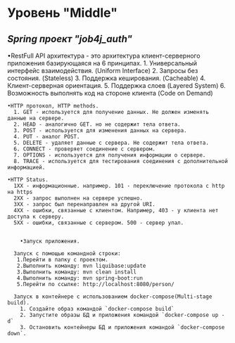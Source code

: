 # Уровень "Middle"

## *Spring проект "job4j_auth"*

  •RestFull API архитектура - это архитектура клиент-серверного приложения базирующаяся на 6 принципах.
      1. Универсальный интерфейс взаимодействия. (Uniform Interface)
      2. Запросы без состояния. (Stateless)
      3. Поддержка кеширования. (Cacheable)
      4. Клиент-серверная ориентация.
      5. Поддержка слоев (Layered System)
      6. Возможность выполнять код на стороне клиента (Code on Demand)
      
	•HTTP протокол, HTTP methods.
      1. GET - используется для получение данных. Не должен изменять данные на сервере.
      2. HEAD - аналогично GET. но не содержит тела ответа.
      3. POST - используется для изменения данных на сервера.
      4. PUT - аналог POST.
      5. DELETE - удаляет данные с сервера. Не содержит тела ответа.
      6. CONNECT - проверяет соединение с сервером.
      7. OPTIONS - используется для получения информации о сервере.
      8. TRACE - используется для тестирования соединения с дополнительной информацией.
  
	•HTTP Status.
      1XX - информационные. например. 101 - переключение протокола с http на https
      2XX - запрос выполнен на сервере успешно.
      3XX - запрос был перенаправлен на другой URI.
      4XX - ошибки, связанные с клиентом. Например, 403 - у клиента нет доступа к серверу.
      5XX - ошибки, связанные с сервером. 500 - сервер упал.
      
      
        •Запуск приложения.

      Запуск с помощью командной строки:
       1.Перейти в папку с проектом.
       2.Выполнить команду: mvn liquibase:update
       3.Выполнить команду: mvn clean install
       4.Выполнить команду: mvn spring-boot:run
       5.Перейти по ссылке: http://localhost:8080/person/
       
      Запуск в контейнере с использованием docker-compose(Multi-stage build).
        1. Создайте образ командой `docker-compose build`
        2. Запустите образы БД и приложения командой `docker-compose up -d`  
      	3. Остановить контейнеры БД и приложения командой `docker-compose down`.
